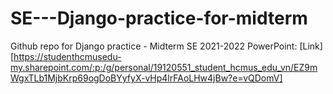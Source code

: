 # SE---Django-practice-for-midterm
Github repo for Django practice - Midterm SE 2021-2022
PowerPoint: [Link][https://studenthcmusedu-my.sharepoint.com/:p:/g/personal/19120551_student_hcmus_edu_vn/EZ9mWgxTLb1MjbKrp69ogDoBYyfyX-vHp4lrFAoLHw4jBw?e=vQDomV]
